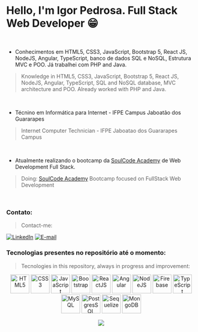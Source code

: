 # Hello, I'm Igor Pedrosa. Full Stack Web Developer 😁
<br/>

- Conhecimentos em HTML5, CSS3, JavaScript, Bootstrap 5, React JS, NodeJS, Angular, TypeScript, banco de dados SQL e NoSQL, Estrutura MVC e POO. Já trabalhei com PHP and Java.
> Knowledge in HTML5, CSS3, JavaScript, Bootstrap 5, React JS, NodeJS, Angular, TypeScript, SQL and NoSQL database, MVC architecture and POO. Already worked with PHP and Java.
<br/>

- Técnino em Informática para Internet - IFPE Campus Jaboatão dos Guararapes
> Internet Computer Technician - IFPE Jaboatao dos Guararapes Campus
<br/>

- Atualmente realizando o bootcamp da [SoulCode Academy](https://soulcodeacademy.org/curso-web-full-stack.html) de Web Development Full Stack.
> Doing: [SoulCode Academy](https://soulcodeacademy.org/curso-web-full-stack.html) Bootcamp focused on FullStack Web Development
<br/>

### Contato:
> Contact-me:

[![LinkedIn](https://img.shields.io/badge/LinkedIn-0077B5?style=for-the-badge&logo=linkedin&logoColor=white)](https://www.linkedin.com/in/igor-pedrosa/)
[![E-mail](https://img.shields.io/badge/Gmail-D14836?style=for-the-badge&logo=gmail&logoColor=white)](mailto:ilap1036@gmail.com)


### Tecnologias presentes no repositório até o momento: 
> Tecnologies in this repository, always in progress and improvement:

<p align="center">
  <img width="50" title="HTML5" src="https://cdn.jsdelivr.net/gh/devicons/devicon/icons/html5/html5-original.svg" />
  <img width="50" title="CSS3" src="https://cdn.jsdelivr.net/gh/devicons/devicon/icons/css3/css3-original.svg" />
  <img width="50" title="JavaScript" src="https://cdn.jsdelivr.net/gh/devicons/devicon/icons/javascript/javascript-original.svg" />
  <img width="50" title="Bootstrap" src="https://cdn.jsdelivr.net/gh/devicons/devicon/icons/bootstrap/bootstrap-original.svg" />
  <img width="50" title="ReactJS" src="https://cdn.jsdelivr.net/gh/devicons/devicon/icons/react/react-original.svg" />
  <img width="50" title="Angular" src="https://cdn.jsdelivr.net/gh/devicons/devicon/icons/angularjs/angularjs-original.svg" />
  <img width="50" title="NodeJS" height="50" src="https://cdn.jsdelivr.net/gh/devicons/devicon/icons/nodejs/nodejs-original.svg" />
  <img width="50" title="Firebase" src="https://cdn.jsdelivr.net/gh/devicons/devicon/icons/firebase/firebase-plain.svg" />
  <img width="50" title="TypeScript" height="50" src="https://cdn.jsdelivr.net/gh/devicons/devicon/icons/typescript/typescript-original.svg" />
  <img width="50" title="MySQL" src="https://cdn.jsdelivr.net/gh/devicons/devicon/icons/mysql/mysql-original.svg" />
  <img width="50" title="PostgresSQL" src="https://cdn.jsdelivr.net/gh/devicons/devicon/icons/postgresql/postgresql-original.svg" />
  <img width="50" title="Sequelize" src="https://cdn.jsdelivr.net/gh/devicons/devicon/icons/sequelize/sequelize-original.svg" />
  <img width="50" title="MongoDB" src="https://cdn.jsdelivr.net/gh/devicons/devicon/icons/mongodb/mongodb-original.svg" />
</p>

<p align="center">
  <img src="https://i.imgur.com/lfnpjaD.gif">
</p>
